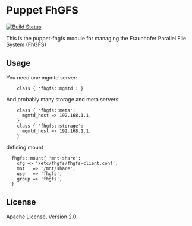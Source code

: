 # Puppet FhGFS

[![Build Status](https://travis-ci.org/deric/puppet-fhgfs.png?branch=travis)](https://travis-ci.org/deric/puppet-fhgfs)

This is the puppet-fhgfs module for managing the Fraunhofer Parallel File System (FhGFS)

## Usage

You need one mgmtd server:

```
    class { 'fhgfs::mgmtd': }
```

And probably many storage and meta servers:
```
    class { 'fhgfs::meta':
      mgmtd_host => 192.168.1.1,
    }
    class { 'fhgfs::storage':
      mgmtd_host => 192.168.1.1,
    }
```

defining mount
```
  fhgfs::mount{ 'mnt-share':
    cfg => '/etc/fhgfs/fhgfs-client.conf',
    mnt   => '/mnt/share',
    user  => 'fhgfs',
    group => 'fhgfs',
  }
```

## License

Apache License, Version 2.0

